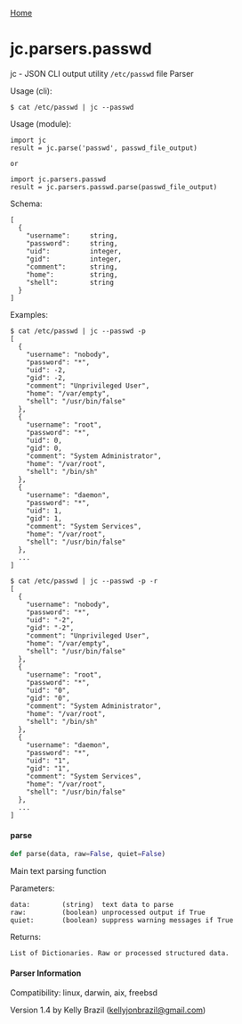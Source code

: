 [Home](https://kellyjonbrazil.github.io/jc/)
<a id="jc.parsers.passwd"></a>

# jc.parsers.passwd

jc - JSON CLI output utility `/etc/passwd` file Parser

Usage (cli):

    $ cat /etc/passwd | jc --passwd

Usage (module):

    import jc
    result = jc.parse('passwd', passwd_file_output)

    or

    import jc.parsers.passwd
    result = jc.parsers.passwd.parse(passwd_file_output)

Schema:

    [
      {
        "username":     string,
        "password":     string,
        "uid":          integer,
        "gid":          integer,
        "comment":      string,
        "home":         string,
        "shell":        string
      }
    ]

Examples:

    $ cat /etc/passwd | jc --passwd -p
    [
      {
        "username": "nobody",
        "password": "*",
        "uid": -2,
        "gid": -2,
        "comment": "Unprivileged User",
        "home": "/var/empty",
        "shell": "/usr/bin/false"
      },
      {
        "username": "root",
        "password": "*",
        "uid": 0,
        "gid": 0,
        "comment": "System Administrator",
        "home": "/var/root",
        "shell": "/bin/sh"
      },
      {
        "username": "daemon",
        "password": "*",
        "uid": 1,
        "gid": 1,
        "comment": "System Services",
        "home": "/var/root",
        "shell": "/usr/bin/false"
      },
      ...
    ]

    $ cat /etc/passwd | jc --passwd -p -r
    [
      {
        "username": "nobody",
        "password": "*",
        "uid": "-2",
        "gid": "-2",
        "comment": "Unprivileged User",
        "home": "/var/empty",
        "shell": "/usr/bin/false"
      },
      {
        "username": "root",
        "password": "*",
        "uid": "0",
        "gid": "0",
        "comment": "System Administrator",
        "home": "/var/root",
        "shell": "/bin/sh"
      },
      {
        "username": "daemon",
        "password": "*",
        "uid": "1",
        "gid": "1",
        "comment": "System Services",
        "home": "/var/root",
        "shell": "/usr/bin/false"
      },
      ...
    ]

<a id="jc.parsers.passwd.parse"></a>

#### parse

```python
def parse(data, raw=False, quiet=False)
```

Main text parsing function

Parameters:

    data:        (string)  text data to parse
    raw:         (boolean) unprocessed output if True
    quiet:       (boolean) suppress warning messages if True

Returns:

    List of Dictionaries. Raw or processed structured data.

#### Parser Information
Compatibility:  linux, darwin, aix, freebsd

Version 1.4 by Kelly Brazil (kellyjonbrazil@gmail.com)
